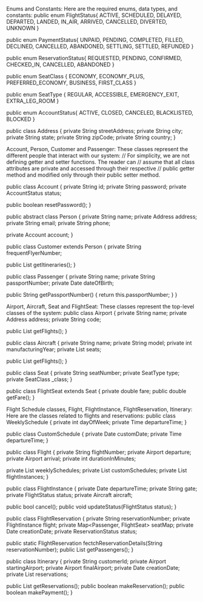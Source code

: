 Enums and Constants: Here are the required enums, data types, and constants:
public enum FlightStatus{
  ACTIVE,
  SCHEDULED,
  DELAYED,
  DEPARTED,
  LANDED,
  IN_AIR,
  ARRIVED,
  CANCELLED,
  DIVERTED,
  UNKNOWN
}

public enum PaymentStatus{
  UNPAID,
  PENDING,
  COMPLETED,
  FILLED,
  DECLINED,
  CANCELLED,
  ABANDONED,
  SETTLING,
  SETTLED,
  REFUNDED
}

public enum ReservationStatus{
  REQUESTED,
  PENDING,
  CONFIRMED,
  CHECKED_IN,
  CANCELLED,
  ABANDONED
}

public enum SeatClass {
  ECONOMY,
  ECONOMY_PLUS,
  PREFERRED_ECONOMY,
  BUSINESS,
  FIRST_CLASS
}

public enum SeatType {
  REGULAR,
  ACCESSIBLE,
  EMERGENCY_EXIT,
  EXTRA_LEG_ROOM
}

public enum AccountStatus{
  ACTIVE,
  CLOSED,
  CANCELED,
  BLACKLISTED,
  BLOCKED
}

public class Address {
  private String streetAddress;
  private String city;
  private String state;
  private String zipCode;
  private String country;
}


Account, Person, Customer and Passenger: These classes represent the different people that interact with our system:
// For simplicity, we are not defining getter and setter functions. The reader can
// assume that all class attributes are private and accessed through their respective
// public getter method and modified only through their public setter method.

public class Account {
  private String id;
  private String password;
  private AccountStatus status;

  public boolean resetPassword();
}

public abstract class Person {
  private String name;
  private Address address;
  private String email;
  private String phone;

  private Account account;
}

public class Customer extends Person {
  private String frequentFlyerNumber;

  public List<Itinerary> getItineraries();
}

public class Passenger {
  private String name;
  private String passportNumber;
  private Date dateOfBirth;

  public String getPassportNumber() {
    return this.passportNumber;
  }
}

Airport, Aircraft, Seat and FlightSeat: These classes represent the top-level classes of the system:
public class Airport {
  private String name;
  private Address address;
  private String code;

  public List<Flight> getFlights();
}

public class Aircraft {
  private String name;
  private String model;
  private int manufacturingYear;
  private List<Seat> seats;

  public List<FlightInstance> getFlights();
}

public class Seat {
  private String seatNumber;
  private SeatType type;
  private SeatClass _class;
}

public class FlightSeat extends Seat {
  private double fare;
  public double getFare();
}


Flight Schedule classes, Flight, FlightInstance, FlightReservation, Itinerary: Here are the classes related to flights and reservations:
public class WeeklySchedule {
  private int dayOfWeek;
  private Time departureTime;
}

public class CustomSchedule {
  private Date customDate;
  private Time departureTime;
}

public class Flight {
  private String flightNumber;
  private Airport departure;
  private Airport arrival;
  private int durationInMinutes;

  private List<WeeklySchedules> weeklySchedules;
  private List<CustomSchedules> customSchedules;
  private List<FlightInstance> flightInstances;
}

public class FlightInstance {
  private Date departureTime;
  private String gate;
  private FlightStatus status;
  private Aircraft aircraft;

  public bool cancel();
  public void updateStatus(FlightStatus status);
}

public class FlightReservation {
  private String reservationNumber;
  private FlightInstance flight;
  private Map<Passenger, FlightSeat> seatMap;
  private Date creationDate;
  private ReservationStatus status;

  public static FlightReservation fectchReservationDetails(String reservationNumber);
  public List<Passenger> getPassengers();
}

public class Itinerary {
  private String customerId;
  private Airport startingAirport;
  private Airport finalAirport;
  private Date creationDate;
  private List<FlightReservation> reservations;

  public List<FlightReservation> getReservations();
  public boolean makeReservation();
  public boolean makePayment();
}


